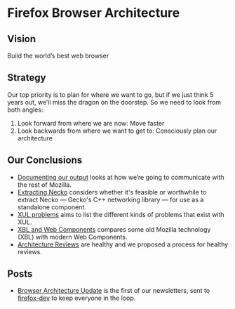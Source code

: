 # Firefox Browser Architecture

## Vision

Build the world’s best web browser

## Strategy

Our top priority is to plan for where we want to go, but if we just think 5 years out, we’ll miss the dragon on the doorstep. So we need to look from both angles:

1. Look forward from where we are now: Move faster
2. Look backwards from where we want to get to: Consciously plan our architecture

## Our Conclusions

* [Documenting our output](text/0001-documenting-output.md) looks at how we’re going to communicate with the rest of Mozilla.
* [Extracting Necko](text/0002-extracting-necko.md) considers whether it's feasible or worthwhile to extract Necko — Gecko's C++ networking library — for use as a standalone component.
* [XUL problems](text/0003-problems-with-xul.md) aims to list the different kinds of problems that exist with XUL.
* [XBL and Web Components](text/0004-xbl-web-components.md) compares some old Mozilla technology (XBL) with modern Web Components.
* [Architecture Reviews](text/0005-architecture-reviews.md) are healthy and we proposed a process for healthy reviews.

## Posts

* [Browser Architecture Update](posts/2017-07-27-browser-architecture-update.md) is the first of our newsletters, sent to [firefox-dev](https://www.mozilla.org/en-US/about/forums/#firefox-dev) to keep everyone in the loop.
